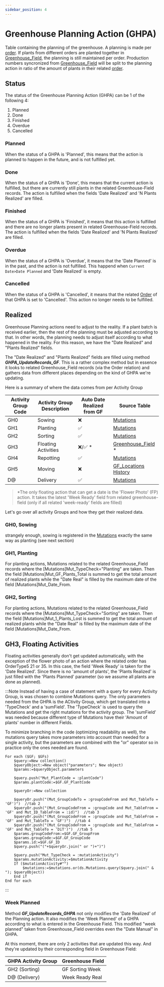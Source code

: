 ```yaml
---
sidebar_position: 4
---
```

# Greenhouse Planning Action (GHPA)

Table containing the planning of the greenhouse. A planning is made per [order](../../Tissue_Culture/Order.md). If plants from different orders are planted together in [Greenhouse_Field](../Greenhouse_Field.md), the planning is still maintained per order. Production numbers syncronized from [Greenhouse_Field](../Greenhouse_Field.md) will be split to the planning action in ratio of the amount of plants in their related [order](../../Tissue_Culture/Order.md).

## Status
The status of the Greenhouse Planning Action (GHPA) can be 1 of the following 4:
1. Planned
2. Done
3. Finished
4. Overdue
5. Cancelled

### Planned
When the status of a GHPA is 'Planned', this means that the action is planned to happen in the future, and is not fulfilled yet.
### Done
When the status of a GHPA is 'Done', this means that the current action is fulfilled, but there are currently still plants in the related Greenhouse-Field records. The action is fulfilled when the fields 'Date Realized' and 'N Plants Realized' are filled.
### Finished
When the status of a GHPA is 'Finished', it means that this action is fulfilled and there are no longer plants present in related Greenhouse-Field records. The action is fulfilled when the fields 'Date Realized' and 'N Plants Realized' are filled.
### Overdue
When the status of a GHPA is 'Overdue', it means that the 'Date Planned' is in the past, and the action is not fulfilled. This happend when ```Current Date>Date Planned``` and 'Date Realized' is empty.
### Cancelled
When the status of a GHPA is 'Cancelled', it means that the related [Order](../../Tissue_Culture/Order.md) of that GHPA is set to 'Cancelled'. This action no longer needs to be fulfilled.

## Realized
Greenhouse Planning actions need to adjust to the reality. If a plant batch is received earlier, then the rest of the planning must be adjusted according to that. In other words, the planning needs to adjust itself according to what happened in the reality. For this reason, we have the "Date Realized" and "Plants Realized" fields.

The "Date Realized" and "Plants Realized" fields are filled using method ***GHPA_UpdateRecords_GF***. This is a rather complex method but in essence it looks to related Greenhouse_Field records (via the Order relation) and gathers data from different places depending on the kind of GHPA we're updating.

Here is a summary of where the data comes from per Activity Group

| Activity Group Code | Activity Group Description | Auto Date Realized from GF | Source Table                                         |
| ------------------- | -------------------------- | -------------------------- | ---------------------------------------------------- |
| GH0                 | Sowing                     | ❌                          | [Mutations](../Mutations.md)                         |
| GH1                 | Planting                   | ✅                          | [Mutations](../Mutations.md)                         |
| GH2                 | Sorting                    | ✅                          | [Mutations](../Mutations.md)                         |
| GH3                 | Floating Activities        | ❌/✅ *                      | [Greenhouse_Field](../Greenhouse_Field.md) *         |
| GH4                 | Repotting                  | ✅                          | [Mutations](../Mutations.md)                         |
| GH5                 | Moving                     | ❌                          | [GF_Locations History](../GF_Locations%20History.md) |
| D@                  | Delivery                   | ✅                          | [Mutations](../Mutations.md)                         |

>\*The only floating action that can get a date is the 'Flower Photo' (FP) action. It takes the latest 'Week Ready' field from related greenhouse-field (only if all related 'week-ready' fields are filled)

Let's go over all activity Groups and how they get their realized data.

### GH0, Sowing
strangely enough, sowing is registered in the [Mutations](../Mutations.md) exactly the same way as planting (see next section)

### GH1, Planting
For planting actions, Mutations related to the related Greenhouse_Field records where the [Mutations]Mut_TypeCheck="Planting" are taken. Then the field [Mutations]Mut_GF_Plants_Total is summed to get the total amount of realized plants while the "Date Real" is filled by the maximum date of the field [Mutations]Mut_Date_From.

### GH2, Sorting
For planting actions, Mutations related to the related Greenhouse_Field records where the [Mutations]Mut_TypeCheck="Sorting" are taken. Then the field [Mutations]Mut_1_Plants_Lost is summed to get the total amount of realized plants while the "Date Real" is filled by the maximum date of the field [Mutations]Mut_Date_From.

## GH3, Floating Activities
Floating activities generally don't get updated automatically, with the exception of the flower photo of an action where the related order has OrderType5 21 or 35. In this case, the field 'Week Ready' is taken for the 'Date Realized'. Since there is no 'amount of plants', the 'Plants Realized' is just filled with the 'Plants Planned' parameter (so we assume all plants are done as planned).

:::Note
Instead of having a case of statement with a query for every Activity Group, is was chosen to combine Mutations query. The only parameters needed from the GHPA is the ACtivity Group, which get translated into a 'TypeCheck' and a 'sumField'. The 'TypeCheck' is used to query the Mutations and get the right mutations for the activity group. The 'sumField' was needed because different type of Mutations have their 'Amount of plants' number in different Fields.

To minimize branching in the code (optimizing readability as well), the mutations query takes more parameters into account than needed for a single activity, but the parameters are combined with the "or" operator so in practice only the ones needed are found.
```4D
For each ($GF; $GFs)
	$query:=New collection()
	$queryObject:=New object("parameters"; New object)
	$params:=$queryObject.parameters
	
	$query.push("Mut_PlantCode = :plantCode")
	$params.plantCode:=$GF.GF_PlantCode
	
	$queryOr:=New collection
	
	$queryOr.push("(Mut_GroupCodeTo = :groupCodeFrom and Mut_TableTo = 'GF')")  //tab 2
	$queryOr.push("(Mut_GroupCodeFrom = :groupCode and Mut_TableFrom = 'GF' and Mut_ID_TableFrom = :id)")  //tab 3
	$queryOr.push("(Mut_GroupCodeFrom = :groupCode and Mut_TableFrom = 'GF' and Mut_TableTo = 'GF')")  //tab 4
	$queryOr.push("(Mut_GroupCodeFrom = :groupCode and Mut_TableFrom = 'GF' and Mut_TableTo = 'DiT')")  //tab 5
	$params.groupCodeFrom:=$GF.GF_GroupFrom
	$params.groupCode:=$GF.GF_GroupCode
	$params.id:=$GF.GF_ID
	$query.push("("+$queryOr.join(" or ")+")")
	
	$query.push("Mut_TypeCheck = :mutationActivity")
	$params.mutationActivity:=$mutationActivity
	If ($mutationActivity#"")
		$mutations:=$mutations.or(ds.Mutations.query($query.join(" & "); $queryObject))
	End if 
End for each 
```
:::
### Week Planned
Method ***GF_UpdateRecords_GHPA*** not only modifies the 'Date Realized' of the Planning action. It also modifies the 'Week Planned' of a GHPA according to what is entered in the Greenhouse Field. This modified "week planned" taken from Greenhouse_Field overrides even the "Date Manual" in GHPA.

At this moment, there are only 2 activities that are updated this way. And they're updated by their corresponding field in Greenhouse Field:

| GHPA Activity Group | Greenhouse Field |
| ------------------- | ---------------- |
| GH2 (Sorting)       | GF Sorting Week  |
| D@ (Delivery)       | Week Ready Real  |

